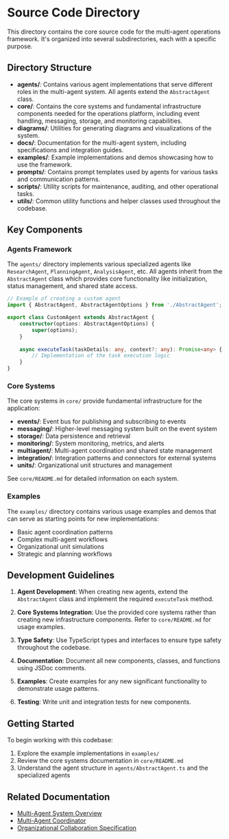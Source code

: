 # Source Code Directory

This directory contains the core source code for the multi-agent operations framework. It's organized into several subdirectories, each with a specific purpose.

## Directory Structure

- **agents/**: Contains various agent implementations that serve different roles in the multi-agent system. All agents extend the `AbstractAgent` class.
- **core/**: Contains the core systems and fundamental infrastructure components needed for the operations platform, including event handling, messaging, storage, and monitoring capabilities.
- **diagrams/**: Utilities for generating diagrams and visualizations of the system.
- **docs/**: Documentation for the multi-agent system, including specifications and integration guides.
- **examples/**: Example implementations and demos showcasing how to use the framework.
- **prompts/**: Contains prompt templates used by agents for various tasks and communication patterns.
- **scripts/**: Utility scripts for maintenance, auditing, and other operational tasks.
- **utils/**: Common utility functions and helper classes used throughout the codebase.

## Key Components

### Agents Framework

The `agents/` directory implements various specialized agents like `ResearchAgent`, `PlanningAgent`, `AnalysisAgent`, etc. All agents inherit from the `AbstractAgent` class which provides core functionality like initialization, status management, and shared state access.

```typescript
// Example of creating a custom agent
import { AbstractAgent, AbstractAgentOptions } from './AbstractAgent';

export class CustomAgent extends AbstractAgent {
    constructor(options: AbstractAgentOptions) {
        super(options);
    }
    
    async executeTask(taskDetails: any, context?: any): Promise<any> {
        // Implementation of the task execution logic
    }
}
```

### Core Systems

The core systems in `core/` provide fundamental infrastructure for the application:

- **events/**: Event bus for publishing and subscribing to events
- **messaging/**: Higher-level messaging system built on the event system
- **storage/**: Data persistence and retrieval
- **monitoring/**: System monitoring, metrics, and alerts
- **multiagent/**: Multi-agent coordination and shared state management
- **integration/**: Integration patterns and connectors for external systems
- **units/**: Organizational unit structures and management

See `core/README.md` for detailed information on each system.

### Examples

The `examples/` directory contains various usage examples and demos that can serve as starting points for new implementations:

- Basic agent coordination patterns
- Complex multi-agent workflows
- Organizational unit simulations
- Strategic and planning workflows

## Development Guidelines

1. **Agent Development**: When creating new agents, extend the `AbstractAgent` class and implement the required `executeTask` method.

2. **Core Systems Integration**: Use the provided core systems rather than creating new infrastructure components. Refer to `core/README.md` for usage examples.

3. **Type Safety**: Use TypeScript types and interfaces to ensure type safety throughout the codebase.

4. **Documentation**: Document all new components, classes, and functions using JSDoc comments.

5. **Examples**: Create examples for any new significant functionality to demonstrate usage patterns.

6. **Testing**: Write unit and integration tests for new components.

## Getting Started

To begin working with this codebase:

1. Explore the example implementations in `examples/`
2. Review the core systems documentation in `core/README.md`
3. Understand the agent structure in `agents/AbstractAgent.ts` and the specialized agents

## Related Documentation

- [Multi-Agent System Overview](./docs/MultiAgentSystem_README.md)
- [Multi-Agent Coordinator](./docs/MultiAgentCoordinator.md)
- [Organizational Collaboration Specification](./docs/organizational_collaboration_spec.md) 